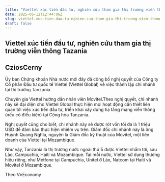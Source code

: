 ```yaml
---
title: "Viettel xúc tiến đầu tư, nghiên cứu tham gia thị trường viễn thông Tazania"
date: 2025-06-12T12:44:06Z
slug: viettel-xuc-tien-dau-tu-nghien-cuu-tham-gia-thi-truong-vien-thong-tazania
draft: false
---
```


## Viettel xúc tiến đầu tư, nghiên cứu tham gia thị trường viễn thông Tazania

## CziosCerny

Ủy ban Chứng khoán Nhà nước mới đây đã công bố nghị quyết của Công ty Cổ phần Đầu tư quốc tế Viettel (Viettel Global) về việc thành lập chi nhánh tại thị trường Tanzania.
 
Chuyên gia Viettel hướng dẫn nhân viên Movitel.Theo nghị quyết, chi nhánh này sẽ đại diện cho Viettel Global thực hiện mọi hoạt động cần thiết liên quan tới việc xúc tiến đầu tư, triển khai xây dựng hạ tầng mạng viễn thông (nếu có điều kiện) tại Cộng hòa Tanzania.
 
Nghị quyết cũng cho biết, chi nhánh này sẽ được rót vốn tối đa là 1 triệu USD để đảm bảo thực hiện nhiệm vụ trên. Giám đốc chi nhánh này là ông Huỳnh Quang Nghĩa, nguyên là Giám đốc kỹ thuật của Movitel, một liên doanh của Viettel tại Mozambique.
 
Như vậy, Tanzania là thị trường nước ngoài thứ 5 được Viettel nhắm tới, sau Lào, Campuchia, Haiti và Mozambique. Tại mỗi nước, Viettel sử dụng thương hiệu riêng, như Metfone tại Campuchia, Unitel ở Lào, Natcom tại Haiti và Movitel ở Mozambique.
 
Theo VnEconomy